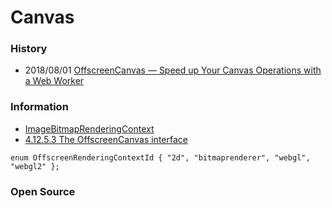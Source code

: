 # Canvas


### History
- 2018/08/01 [OffscreenCanvas — Speed up Your Canvas Operations with a Web Worker](https://developers.google.com/web/updates/2018/08/offscreen-canvas)

### Information
- [ImageBitmapRenderingContext](https://developer.mozilla.org/en-US/docs/Web/API/ImageBitmapRenderingContext)
- [4.12.5.3 The OffscreenCanvas interface](https://html.spec.whatwg.org/multipage/canvas.html#the-offscreencanvas-interface)
```
enum OffscreenRenderingContextId { "2d", "bitmaprenderer", "webgl", "webgl2" };
```

### Open Source

